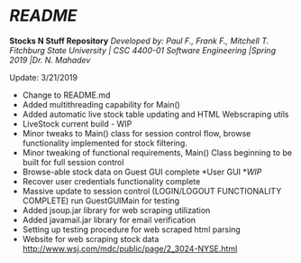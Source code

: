_README_
=========================================================================================================

**Stocks N Stuff Repository**
_Developed by: Paul F., Frank F., Mitchell T._
_Fitchburg State University | CSC 4400-01 Software Engineering |Spring 2019 |Dr. N. Mahadev_

Update: 3/21/2019
 * Change to README.md
 * Added multithreading capability for Main()
 * Added automatic live stock table updating and HTML Webscraping utils
 * LiveStock current build - WIP
 * Minor tweaks to Main() class for session control flow, browse 
      functionality implemented for stock filtering.
 * Minor tweaking of functional requirements, Main() Class beginning to be built for full session control
 * Browse-able stock data on Guest GUI complete *User GUI **WIP*
 * Recover user credentials functionality complete
 * Massive update to session control (LOGIN/LOGOUT FUNCTIONALITY COMPLETE) run GuestGUIMain for testing
 * Added jsoup.jar library for web scraping utilization
 * Added javamail.jar library for email verification
 * Setting up testing procedure for web scraped html parsing
 * Website for web scraping stock data http://www.wsj.com/mdc/public/page/2_3024-NYSE.html
